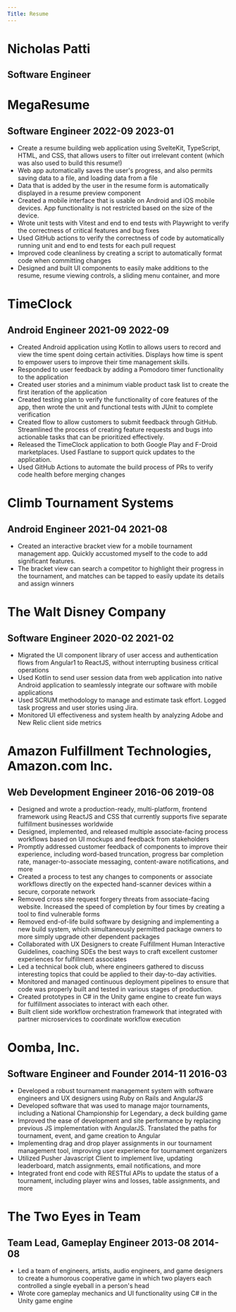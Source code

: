 ```yaml
---
Title: Resume
---
```


# Nicholas Patti
## Software Engineer

# MegaResume
## Software Engineer 2022-09 2023-01
* Create a resume building web application using SvelteKit, TypeScript, HTML, and CSS, that allows users to filter out irrelevant content (which was also used to build this resume!)
* Web app automatically saves the user's progress, and also permits saving data to a file, and loading data from a file
* Data that is added by the user in the resume form is automatically displayed in a resume preview component
* Created a mobile interface that is usable on Android and iOS mobile devices. App functionality is not restricted based on the size of the device.
* Wrote unit tests with Vitest and end to end tests with Playwright to verify the correctness of critical features and bug fixes
* Used GitHub actions to verify the correctness of code by automatically running unit and end to end tests for each pull request
* Improved code cleanliness by creating a script to automatically format code when committing changes
* Designed and built UI components to easily make additions to the resume, resume viewing controls, a sliding menu container, and more

# TimeClock
## Android Engineer 2021-09 2022-09
* Created Android application using Kotlin to allows users to record and view the time spent doing certain activities. Displays how time is spent to empower users to improve their time management skills.
* Responded to user feedback by adding a Pomodoro timer functionality to the application
* Created user stories and a minimum viable product task list to create the first iteration of the application
* Created testing plan to verify the functionality of core features of the app, then wrote the unit and functional tests with JUnit to complete verification
* Created flow to allow customers to submit feedback through GitHub. Streamlined the process of creating feature requests and bugs into actionable tasks that can be prioritized effectively.
* Released the TimeClock application to both Google Play and F-Droid marketplaces. Used Fastlane to support quick updates to the application.
* Used GitHub Actions to automate the build process of PRs to verify code health before merging changes

# Climb Tournament Systems
## Android Engineer 2021-04 2021-08
* Created an interactive bracket view for a mobile tournament management app. Quickly accustomed myself to the code to add significant features.
* The bracket view can search a competitor to highlight their progress in the tournament, and matches can be tapped to easily update its details and assign winners

# The Walt Disney Company
## Software Engineer 2020-02 2021-02
* Migrated the UI component library of user access and authentication flows from Angular1 to ReactJS, without interrupting business critical operations
* Used Kotlin to send user session data from web application into native Android application to seamlessly integrate our software with mobile applications
* Used SCRUM methodology to manage and estimate task effort. Logged task progress and user stories using Jira.
* Monitored UI effectiveness and system health by analyzing Adobe and New Relic client side metrics

# Amazon Fulfillment Technologies, Amazon.com Inc.
## Web Development Engineer 2016-06 2019-08
* Designed and wrote a production-ready, multi-platform, frontend framework using ReactJS and CSS that currently supports five separate fulfillment businesses worldwide
* Designed, implemented, and released multiple associate-facing process workflows based on UI mockups and feedback from stakeholders
* Promptly addressed customer feedback of components to improve their experience, including word-based truncation, progress bar completion rate, manager-to-associate messaging, content-aware notifications, and more
* Created a process to test any changes to components or associate workflows directly on the expected hand-scanner devices within a secure, corporate network
* Removed cross site request forgery threats from associate-facing website. Increased the speed of completion by four times by creating a tool to find vulnerable forms
* Removed end-of-life build software by designing and implementing a new build system, which simultaneously permitted package owners to more simply upgrade other dependent packages
* Collaborated with UX Designers to create Fulfillment Human Interactive Guidelines, coaching SDEs the best ways to craft excellent customer experiences for fulfillment associates
* Led a technical book club, where engineers gathered to discuss interesting topics that could be applied to their day-to-day activities.
* Monitored and managed continuous deployment pipelines to ensure that code was properly built and tested in various stages of production.
* Created prototypes in C# in the Unity game engine to create fun ways for fulfillment associates to interact with each other.
* Built client side workflow orchestration framework that integrated with partner microservices to coordinate workflow execution

# Oomba, Inc.
## Software Engineer and Founder 2014-11 2016-03
* Developed a robust tournament management system with software engineers and UX designers using Ruby on Rails and AngularJS
* Developed software that was used to manage major tournaments, including a National Championship for Legendary, a deck building game
* Improved the ease of development and site performance by replacing previous JS
implementation with AngularJS. Translated the paths for tournament, event, and game creation
to Angular
* Implementing drag and drop player assignments in our tournament management tool, improving
user experience for tournament organizers
* Utilized Pusher Javascript Client to implement live, updating leaderboard, match assignments,
email notifications, and more
* Integrated front end code with RESTful APIs to update the status of a tournament, including player wins and losses, table assignments, and more

# The Two Eyes in Team
## Team Lead, Gameplay Engineer 2013-08 2014-08
* Led a team of engineers, artists, audio engineers, and game designers to create a humorous cooperative game in which two players each controlled a single eyeball in a person's head
* Wrote core gameplay mechanics and UI functionality using C# in the Unity game engine